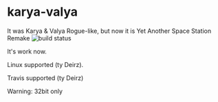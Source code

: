 karya-valya
===========

It was Karya &amp; Valya Rogue-like, but now it is Yet Another Space Station Remake
![build status](https://travis-ci.org/kremius/karya-valya.svg?branch=master)

It's work now.

Linux supported (ty Deirz).

Travis supported (ty Deirz)

Warning: 32bit only
